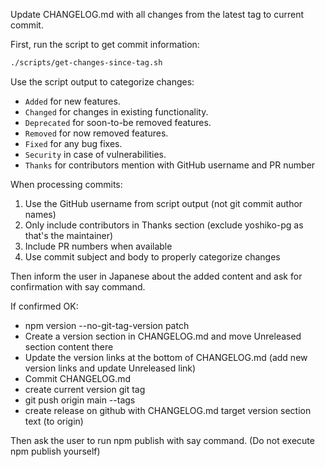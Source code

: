 Update CHANGELOG.md with all changes from the latest tag to current commit.

First, run the script to get commit information:
```bash
./scripts/get-changes-since-tag.sh
```

Use the script output to categorize changes:
- `Added` for new features.
- `Changed` for changes in existing functionality.
- `Deprecated` for soon-to-be removed features.
- `Removed` for now removed features.
- `Fixed` for any bug fixes.
- `Security` in case of vulnerabilities.
- `Thanks` for contributors mention with GitHub username and PR number

When processing commits:
1. Use the GitHub username from script output (not git commit author names)
2. Only include contributors in Thanks section (exclude yoshiko-pg as that's the maintainer)
3. Include PR numbers when available
4. Use commit subject and body to properly categorize changes

Then inform the user in Japanese about the added content and ask for confirmation with say command.

If confirmed OK:

- npm version --no-git-tag-version patch
- Create a version section in CHANGELOG.md and move Unreleased section content there
- Update the version links at the bottom of CHANGELOG.md (add new version links and update Unreleased link)
- Commit CHANGELOG.md
- create current version git tag
- git push origin main --tags
- create release on github with CHANGELOG.md target version section text (to origin)

Then ask the user to run npm publish with say command. (Do not execute npm publish yourself)